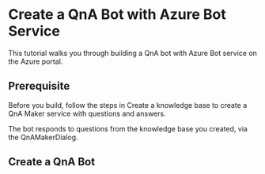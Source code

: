 # Create a QnA Bot with Azure Bot Service
This tutorial walks you through building a QnA bot with Azure Bot service on the Azure portal.

## Prerequisite
Before you build, follow the steps in Create a knowledge base to create a QnA Maker service with questions and answers.

The bot responds to questions from the knowledge base you created, via the QnAMakerDialog.

## Create a QnA Bot
